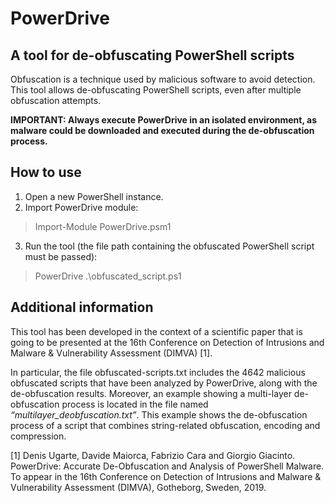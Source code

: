 # PowerDrive
## A tool for de-obfuscating PowerShell scripts

Obfuscation is a technique used by malicious software to avoid detection. This tool allows de-obfuscating PowerShell scripts, even after multiple obfuscation attempts.

**IMPORTANT: Always execute PowerDrive in an isolated environment, as malware could be downloaded and executed during the de-obfuscation process.**

## How to use

1. Open a new PowerShell instance.
2. Import PowerDrive module:
> Import-Module PowerDrive.psm1
3. Run the tool (the file path containing the obfuscated PowerShell script must be passed):
> PowerDrive .\obfuscated_script.ps1

## Additional information
This tool has been developed in the context of a scientific paper that is going to be presented at the 16th Conference on Detection of Intrusions and Malware & Vulnerability Assessment (DIMVA) [1]. 

In particular, the file obfuscated-scripts.txt includes the 4642 malicious obfuscated scripts that have been analyzed by PowerDrive, along with the de-obfuscation results. Moreover, an example showing a multi-layer de-obfuscation process is located in the file named *“multilayer_deobfuscation.txt”*. This example shows the de-obfuscation process of a script that combines string-related obfuscation, encoding and compression.

[1] Denis Ugarte, Davide Maiorca, Fabrizio Cara and Giorgio Giacinto. PowerDrive: Accurate De-Obfuscation and Analysis of PowerShell Malware. To appear in the 16th Conference on Detection of Intrusions and Malware & Vulnerability Assessment (DIMVA), Gotheborg, Sweden, 2019. 
